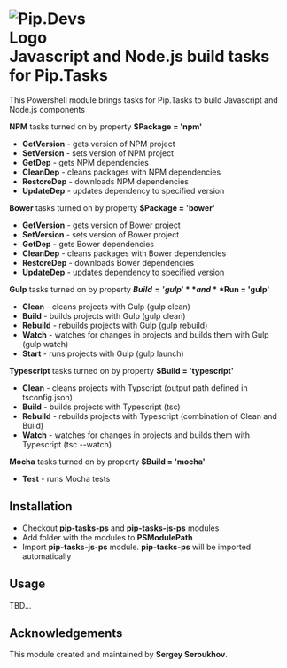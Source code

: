 # <img src="https://github.com/pip-tasks/pip-tasks-ps/raw/master/artifacts/logo.png" alt="Pip.Devs Logo" style="max-width:30%"> <br/> Javascript and Node.js build tasks for Pip.Tasks

This Powershell module brings tasks for Pip.Tasks to build Javascript and Node.js components

**NPM** tasks turned on by property **$Package = 'npm'**
* **GetVersion** - gets version of NPM project
* **SetVersion** - sets version of NPM project
* **GetDep** - gets NPM dependencies
* **CleanDep** - cleans packages with NPM dependencies
* **RestoreDep** - downloads NPM dependencies 
* **UpdateDep** - updates dependency to specified version

**Bower** tasks turned on by property **$Package = 'bower'**
* **GetVersion** - gets version of Bower project
* **SetVersion** - sets version of Bower project
* **GetDep** - gets Bower dependencies
* **CleanDep** - cleans packages with Bower dependencies
* **RestoreDep** - downloads Bower dependencies
* **UpdateDep** - updates dependency to specified version

**Gulp** tasks turned on by property **$Build = 'gulp'** and **$Run = 'gulp'**
* **Clean** - cleans projects with Gulp (gulp clean)
* **Build** - builds projects  with Gulp (gulp clean)
* **Rebuild** - rebuilds projects with Gulp (gulp rebuild)
* **Watch** - watches for changes in projects and builds them with Gulp (gulp watch)
* **Start** - runs projects with Gulp (gulp launch)

**Typescript** tasks turned on by property **$Build = 'typescript'**
* **Clean** - cleans projects with Typscript (output path defined in tsconfig.json)
* **Build** - builds projects  with Typescript (tsc)
* **Rebuild** - rebuilds projects with Typescript (combination of Clean and Build)
* **Watch** - watches for changes in projects and builds them with Typescript (tsc --watch)

**Mocha** tasks turned on by property **$Build = 'mocha'**
* **Test** - runs Mocha tests

## Installation

* Checkout **pip-tasks-ps** and **pip-tasks-js-ps** modules
* Add folder with the modules to **PSModulePath**
* Import **pip-tasks-js-ps** module. **pip-tasks-ps** will be imported automatically

## Usage

TBD...

## Acknowledgements

This module created and maintained by **Sergey Seroukhov**.
